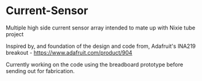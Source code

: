 # Current-Sensor
Multiple high side current sensor array intended to mate up with Nixie tube project

Inspired by, and foundation of the design and code from, Adafruit's INA219 breakout - https://www.adafruit.com/product/904

Currently working on the code using the breadboard prototype before sending out for fabrication.
